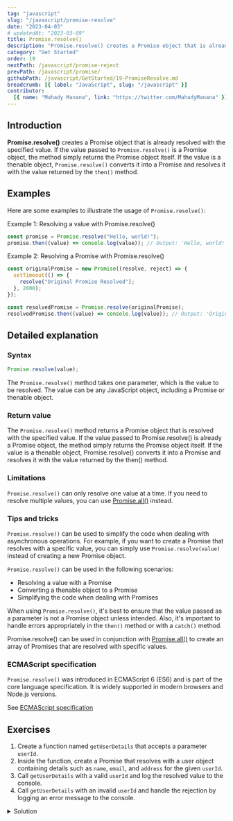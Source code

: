 ```yaml
---
tag: "javascript"
slug: "/javascript/promise-resolve"
date: "2023-04-03"
# updatedAt: "2023-03-09"
title: Promise.resolve()
description: "Promise.resolve() creates a Promise object that is already resolved with the specified value. If the value passed to Promise.resolve() is a Promise object, the method simply returns the Promise object itself. If the value is a thenable object, Promise.resolve() converts it into a Promise and resolves it with the value returned by the then() method."
category: "Get Started"
order: 19
nextPath: /javascript/promise-reject
prevPath: /javascript/promise/
githubPath: /javascript/GetStarted/19-PromiseResolve.md
breadcrumb: [{ label: "JavaScript", slug: "/javascript" }]
contributor:
  [{ name: "Mahady Manana", link: "https://twitter.com/MahadyManana" }]
---
```


## Introduction

**Promise.resolve()** creates a Promise object that is already resolved with the specified value. If the value passed to `Promise.resolve()` is a Promise object, the method simply returns the Promise object itself. If the value is a thenable object, `Promise.resolve()` converts it into a Promise and resolves it with the value returned by the `then()` method.

## Examples

Here are some examples to illustrate the usage of `Promise.resolve()`:

Example 1: Resolving a value with Promise.resolve()

```js
const promise = Promise.resolve("Hello, world!");
promise.then((value) => console.log(value)); // Output: 'Hello, world!'
```

Example 2: Resolving a Promise with Promise.resolve()

```js
const originalPromise = new Promise((resolve, reject) => {
  setTimeout(() => {
    resolve("Original Promise Resolved");
  }, 2000);
});

const resolvedPromise = Promise.resolve(originalPromise);
resolvedPromise.then((value) => console.log(value)); // Output: 'Original Promise Resolved' after 2 seconds
```

## Detailed explanation

### Syntax

```js
Promise.resolve(value);
```

The `Promise.resolve()` method takes one parameter, which is the value to be resolved. The value can be any JavaScript object, including a Promise or thenable object.

### Return value

The `Promise.resolve()` method returns a Promise object that is resolved with the specified value. If the value passed to Promise.resolve() is already a Promise object, the method simply returns the Promise object itself. If the value is a thenable object, Promise.resolve() converts it into a Promise and resolves it with the value returned by the then() method.

### Limitations

`Promise.resolve()` can only resolve one value at a time. If you need to resolve multiple values, you can use [Promise.all()](/javascript/promise-all/) instead.

### Tips and tricks

`Promise.resolve()` can be used to simplify the code when dealing with asynchronous operations. For example, if you want to create a Promise that resolves with a specific value, you can simply use `Promise.resolve(value)` instead of creating a new Promise object.

`Promise.resolve()` can be used in the following scenarios:

- Resolving a value with a Promise
- Converting a thenable object to a Promise
- Simplifying the code when dealing with Promises

When using `Promise.resolve()`, it's best to ensure that the value passed as a parameter is not a Promise object unless intended. Also, it's important to handle errors appropriately in the `then()` method or with a `catch()` method.

Promise.resolve() can be used in conjunction with [Promise.all()](/javascript/promise-all/) to create an array of Promises that are resolved with specific values.

### ECMAScript specification

`Promise.resolve()` was introduced in ECMAScript 6 (ES6) and is part of the core language specification. It is widely supported in modern browsers and Node.js versions.

See <a href="https://tc39.es/ecma262/multipage/control-abstraction-objects.html#sec-promise.resolve" target="_blank" rel="noopener noreferrer">ECMAScript specification</a>

## Exercises

1. Create a function named `getUserDetails` that accepts a parameter `userId`.
2. Inside the function, create a Promise that resolves with a user object containing details such as `name`, `email`, and `address` for the given `userId`.
3. Call `getUserDetails` with a valid `userId` and log the resolved value to the console.
4. Call `getUserDetails` with an invalid `userId` and handle the rejection by logging an error message to the console.
<details>

<summary>Solution</summary>

```js
function getUserDetails(userId) {
  return new Promise((resolve, reject) => {
    // Assume this is an API call that fetches user details for the given userId
    const user = {
      id: userId,
      name: "John Doe",
      email: "johndoe@example.com",
      address: "123 Main Street",
    };

    if (userId > 0) {
      resolve(user);
    } else {
      reject(new Error("Invalid userId"));
    }
  });
}

// Call getUserDetails with a valid userId
getUserDetails(123)
  .then((user) => {
    console.log("User details:", user);
  })
  .catch((error) => {
    console.error(error);
  });

// Call getUserDetails with an invalid userId
getUserDetails(-1)
  .then((user) => {
    console.log("User details:", user);
  })
  .catch((error) => {
    console.error(error);
  });
```
`getUserDetails` is a function that returns a Promise that resolves with a user object when a valid `userId` is provided, and rejects with an error when an invalid `userId` is provided. The `Promise.resolve()` method is not used explicitly in this example, but it is used implicitly when the Promise is created and resolved with the user object.

</details>
